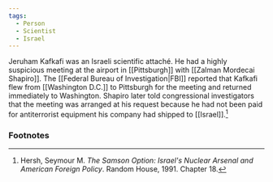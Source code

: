 ```yaml
---
tags:
  - Person
  - Scientist
  - Israel
---
```

Jeruham Kafkafi was an Israeli scientific attaché. He had a highly suspicious meeting at the airport in [[Pittsburgh]] with [[Zalman Mordecai Shapiro]]. The [[Federal Bureau of Investigation|FBI]] reported that Kafkafi flew from [[Washington D.C.]] to Pittsburgh for the meeting and returned immediately to Washington. Shapiro later told congressional investigators that the meeting was arranged at his request because he had not been paid for antiterrorist equipment his company had shipped to [[Israel]].[^1]

### Footnotes

[^1]: Hersh, Seymour M. *The Samson Option: Israel's Nuclear Arsenal and American Foreign Policy*. Random House, 1991. Chapter 18.